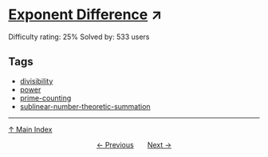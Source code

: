 # [Exponent Difference](https://projecteuler.net/problem=712) ↗️

Difficulty rating: 25%
Solved by: 533 users
## Tags

- [divisibility](../tags/divisibility.md)
- [power](../tags/power.md)
- [prime-counting](../tags/prime-counting.md)
- [sublinear-number-theoretic-summation](../tags/sublinear-number-theoretic-summation.md)



---

[↑ Main Index](../README.md)


<div align=center><a href='711.md'>← Previous</a> &nbsp;&nbsp; &nbsp;&nbsp;  <a href='713.md'>Next →</a></div>
